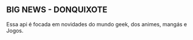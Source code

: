 ## BIG NEWS - DONQUIXOTE

Essa api é focada em novidades do mundo geek, dos animes, mangás e Jogos.
